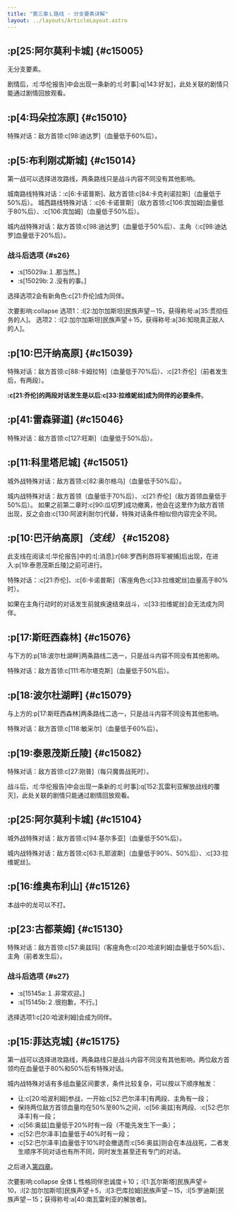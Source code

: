 ```yaml
---
title: "第三章Ｌ路线 - 分支要素详解"
layout: ../layouts/ArticleLayout.astro
---
```


<!-- 「欺骗与被欺骗」 -->


## :p[25:阿尔莫利卡城] {#c15005} <!--3c_4-->

无分支要素。

剧情后，:t[:华伦报告]中会出现一条新的:t[:时事]:q[143:好友]，此处关联的剧情只能通过剧情回放观看。


## :p[4:玛朵拉冻原] {#c15010} <!--3c_6-->

特殊对话：敌方首领:c[98:迪达罗]（血量低于60%后）。


## :p[5:布利刚忒斯城] {#c15014} <!--3c_10-->

第一战可以选择进攻路线，两条路线只是战斗内容不同没有其他影响。

城南路线特殊对话：:c[6:卡诺普斯]、敌方首领:c[84:卡克利诺拉斯]（血量低于50%后）。
城西路线特殊对话：:c[6:卡诺普斯]（敌方首领:c[106:宾加姆]血量低于80%后）、:c[106:宾加姆]（血量低于50%后）。

城内战特殊对话：敌方首领:c[98:迪达罗]（血量低于50%后）、主角（:c[98:迪达罗]血量低于20%后）。

### 战斗后选项 {#s26}

* :s[15029a:１.那当然。]
* :s[15029b:２.没有的事。]

选择选项2会有新角色:c[21:乔伦]成为同伴。

次要影响:collapse
选项1：:l[2:加尔加斯坦]民族声望－15，获得称号:a[35:贯彻任务的人]。
选项2：:l[2:加尔加斯坦]民族声望＋15，获得称号:a[36:知晓真正敌人的人]。


## :p[10:巴汗纳高原] {#c15039} <!--3c_28-->

特殊对话：敌方首领:c[88:卡姆拉特]（血量低于70%后）、:c[21:乔伦]（前者发生后，有两段）。

**:c[21:乔伦]的两段对话发生是以后:c[33:拉维妮丝]成为同伴的必要条件**。


## :p[41:雷森驿道] {#c15046} <!--3c_35-->

特殊对话：敌方首领:c[127:旺斯]（血量低于50%后）。


## :p[11:科里塔尼城] {#c15051} <!--3c_39-->

城外战特殊对话：敌方首领:c[82:奥尔格乌]（血量低于50%后）。

城内战特殊对话：敌方首领（血量低于70%后）、:c[21:乔伦]（敌方首领血量低于50%后）。
如果之前第二章时:c[90:瓜切罗]成功撤离，他会在这里作为敌方首领出现，反之会由:c[130:阿波利耐尔]代替，特殊对话条件相似但内容完全不同。


## :p[10:巴汗纳高原]*（支线）* {#c15208} <!--3c_135-->

此支线在阅读:t[:华伦报告]中的:t[:消息]:r[68:罗西利昂将军被捕]后出现，在进入:p[19:泰恩茂斯丘陵]之前可进行。

特殊对话：:c[21:乔伦]、:c[6:卡诺普斯]（客座角色:c[33:拉维妮丝]血量高于80%时）。

如果在主角行动时的对话发生前就疾速结束战斗，:c[33:拉维妮丝]会无法成为同伴。


## :p[17:斯旺西森林] {#c15076} <!--3c_59-->

与下方的:p[18:波尔杜湖畔]两条路线二选一，只是战斗内容不同没有其他影响。

特殊对话：敌方首领:c[111:布尔塔克斯]（血量低于50%后）。


## :p[18:波尔杜湖畔] {#c15079} <!--3c_62-->

与上方的:p[17:斯旺西森林]两条路线二选一，只是战斗内容不同没有其他影响。

特殊对话：敌方首领:c[118:敏采尔]（血量低于60%后）。


## :p[19:泰恩茂斯丘陵] {#c15082} <!--3c_65-->

特殊对话：敌方首领:c[27:刚普]（每只魔兽战死时）。

战斗后，:t[:华伦报告]中会出现一条新的:t[:时事]:q[152:瓦雷利亚解放战线的覆灭]，此处关联的剧情只能通过剧情回放观看。


## :p[25:阿尔莫利卡城] {#c15104} <!--3c_75-->

城外战特殊对话：敌方首领:c[94:基尔多亚]（血量低于50%后）。

城内战特殊对话：敌方首领:c[63:扎耶波斯]（血量低于90%、50%后）、:c[33:拉维妮丝]。


## :p[16:维奥布利山] {#c15126} <!--3c_86-->

本战中的龙可以不打。


## :p[23:古都莱姆] {#c15130} <!--3c_89_a-->

特殊对话：敌方首领:c[57:奥兹玛]（客座角色:c[20:哈波利姆]血量低于50%后）、主角（前者发生后）。

### 战斗后选项 {#s27}

* :s[15145a:１.非常欢迎。]
* :s[15145b:２.很抱歉，不行。]

选择选项1:c[20:哈波利姆]会成为同伴。


## :p[15:菲达克城] {#c15175} <!-- -->

第一战可以选择进攻路线，两条路线只是战斗内容不同没有其他影响，两位敌方首领均在血量低于80%和50%后有特殊对话。

城内战特殊对话有多组血量区间要求，条件比较复杂，可以按以下顺序触发：
* 让:c[20:哈波利姆]参战，一开始:c[52:巴尔泽丰]有两段、主角有一段；
* 保持两位敌方首领血量均在50%至80%之间，:c[56:奥兹]有两段、:c[52:巴尔泽丰]有一段；
* :c[56:奥兹]血量低于20%时有一段（不能先发生下一条）；
* :c[52:巴尔泽丰]血量低于40%时有一段；
* :c[52:巴尔泽丰]血量低于10%时会撤退而:c[56:奥兹]则会在本战战死，二者发生顺序不同对话也有所不同，同时发生甚至还有专门的对话。

之后进入[第四章](./optiondetails-4)。

次要影响:collapse
全体Ｌ性格同伴忠诚度＋10；:l[1:瓦尔斯塔]民族声望＋10，:l[2:加尔加斯坦]民族声望＋5，:l[3:巴库拉姆]民族声望－15，:l[5:罗迪斯]民族声望－15；获得称号:a[40:南瓦雷利亚的解放者]。
